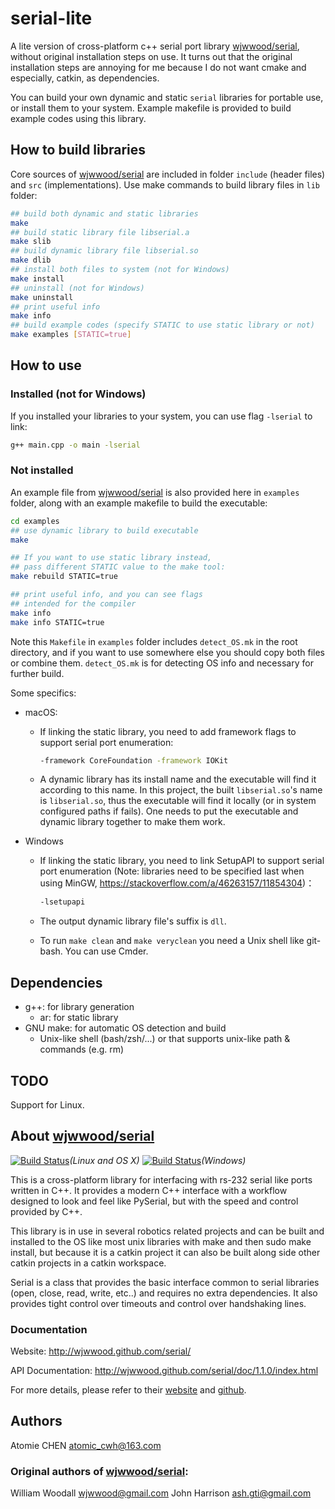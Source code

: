# serial-lite

A lite version of cross-platform c++ serial port library [wjwwood/serial](https://github.com/wjwwood/serial), without original installation steps on use. It turns out that the original installation steps are annoying for me because I do not want cmake and especially, catkin, as dependencies.

You can build your own dynamic and static `serial` libraries for portable use, or install them to your system. Example makefile is provided to build example codes using this library.



## How to build libraries

Core sources of [wjwwood/serial](https://github.com/wjwwood/serial) are included in folder `include` (header files) and `src` (implementations). Use make commands to build library files in `lib` folder: 

```sh
## build both dynamic and static libraries
make
## build static library file libserial.a
make slib
## build dynamic library file libserial.so
make dlib
## install both files to system (not for Windows)
make install
## uninstall (not for Windows)
make uninstall
## print useful info
make info
## build example codes (specify STATIC to use static library or not)
make examples [STATIC=true]
```



## How to use

### Installed (not for Windows)

If you installed your libraries to your system, you can use flag `-lserial` to link:

```sh
g++ main.cpp -o main -lserial
```

### Not installed

An example file from [wjwwood/serial](https://github.com/wjwwood/serial) is also provided here in `examples` folder, along with an example makefile to build the executable:

```sh
cd examples
## use dynamic library to build executable
make

## If you want to use static library instead, 
## pass different STATIC value to the make tool:
make rebuild STATIC=true

## print useful info, and you can see flags
## intended for the compiler
make info
make info STATIC=true
```

Note this `Makefile` in `examples` folder includes `detect_OS.mk` in the root directory, and if you want to use somewhere else you should copy both files or combine them. `detect_OS.mk` is for detecting OS info and necessary for further build.

Some specifics: 

- macOS: 

  - If linking the static library, you need to add framework flags to support serial port enumeration: 

    ```sh
    -framework CoreFoundation -framework IOKit
    ```

  - A dynamic library has its install name and the executable will find it according to this name. In this project, the built `libserial.so`'s name is `libserial.so`, thus the executable will find it locally (or in system configured paths if fails). One needs to put the executable and dynamic library together to make them work.
  
- Windows

  - If linking the static library, you need to link SetupAPI to support serial port enumeration (Note: libraries need to be specified last when using MinGW, https://stackoverflow.com/a/46263157/11854304)：

    ```sh
    -lsetupapi
    ```

  - The output dynamic library file's suffix is `dll`.

  - To run `make clean` and `make veryclean` you need a Unix shell like git-bash. You can use Cmder.



## Dependencies

- g++: for library generation
  - ar: for static library
- GNU make: for automatic OS detection and build
  - Unix-like shell (bash/zsh/...) or that supports unix-like path & commands (e.g. rm)



## TODO

Support for Linux.



## About [wjwwood/serial](https://github.com/wjwwood/serial)

[![Build Status](https://travis-ci.org/wjwwood/serial.svg?branch=master)](https://travis-ci.org/wjwwood/serial)*(Linux and OS X)* [![Build Status](https://ci.appveyor.com/api/projects/status/github/wjwwood/serial)](https://ci.appveyor.com/project/wjwwood/serial)*(Windows)*

This is a cross-platform library for interfacing with rs-232 serial like ports written in C++. It provides a modern C++ interface with a workflow designed to look and feel like PySerial, but with the speed and control provided by C++. 

This library is in use in several robotics related projects and can be built and installed to the OS like most unix libraries with make and then sudo make install, but because it is a catkin project it can also be built along side other catkin projects in a catkin workspace.

Serial is a class that provides the basic interface common to serial libraries (open, close, read, write, etc..) and requires no extra dependencies. It also provides tight control over timeouts and control over handshaking lines. 

### Documentation

Website: http://wjwwood.github.com/serial/

API Documentation: http://wjwwood.github.com/serial/doc/1.1.0/index.html



For more details, please refer to their [website](http://wjwwood.github.com/serial/) and [github](https://github.com/wjwwood/serial).



## Authors

Atomie CHEN <atomic_cwh@163.com>

### Original authors of [wjwwood/serial](https://github.com/wjwwood/serial): 

William Woodall <wjwwood@gmail.com>
John Harrison <ash.gti@gmail.com>